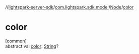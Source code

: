 //[lightspark-server-sdk](../../../index.md)/[com.lightspark.sdk.model](../index.md)/[Node](index.md)/[color](color.md)

# color

[common]\
abstract val [color](color.md): [String](https://kotlinlang.org/api/latest/jvm/stdlib/kotlin/-string/index.html)?

